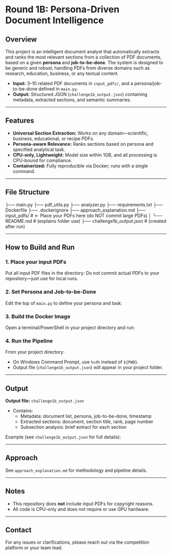 # Round 1B: Persona-Driven Document Intelligence

## Overview

This project is an intelligent document analyst that automatically extracts and ranks the most relevant sections from a collection of PDF documents, based on a given **persona** and **job-to-be-done**. The system is designed to be generic and robust, handling PDFs from diverse domains such as research, education, business, or any textual content.

- **Input:** 3–10 related PDF documents in `input_pdfs/`, and a persona/job-to-be-done defined in `main.py`.
- **Output:** Structured JSON (`challenge1b_output.json`) containing metadata, extracted sections, and semantic summaries.

---

## Features

- **Universal Section Extraction:** Works on any domain—scientific, business, educational, or recipe PDFs.
- **Persona-aware Relevance:** Ranks sections based on persona and specified analytical task.
- **CPU-only, Lightweight:** Model size within 1GB, and all processing is CPU-bound for compliance.
- **Containerized:** Fully reproducible via Docker; runs with a single command.

---

## File Structure

├── main.py
├── pdf_utils.py
├── analyzer.py
├── requirements.txt
├── Dockerfile
├── .dockerignore
├── approach_explanation.md
├── input_pdfs/ # ← Place your PDFs here (do NOT commit large PDFs)
│ └── README.md # (explains folder use)
├── challenge1b_output.json # (created after run)


---

## How to Build and Run

### 1. **Place your input PDFs**

Put all input PDF files in the directory:
Do not commit actual PDFs to your repository—just use for local runs.

### 2. **Set Persona and Job-to-be-Done**
Edit the top of `main.py` to define your persona and task:

### 3. **Build the Docker Image**

Open a terminal/PowerShell in your project directory and run:

### 4. **Run the Pipeline**

From your project directory:
- On Windows Command Prompt, use `%cd%` instead of `${PWD}`.
- Output file (`challenge1b_output.json`) will appear in your project folder.

---

## Output

**Output file:** `challenge1b_output.json`
- Contains:
  - Metadata: document list, persona, job-to-be-done, timestamp
  - Extracted sections: document, section title, rank, page number
  - Subsection analysis: brief extract for each section

Example (see `challenge1b_output.json` for full details):


---

## Approach

See `approach_explanation.md` for methodology and pipeline details.

---

## Notes

- This repository does **not** include input PDFs for copyright reasons.
- All code is CPU-only and does not require or use GPU hardware.

---

## Contact

For any issues or clarifications, please reach out via the competition platform or your team lead.
